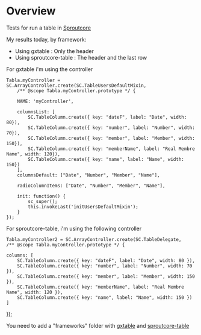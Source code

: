 # Overview
Tests for run a table in [Sproutcore](http://www.github.com/sproutcore/sproutcore)

My results today, by framework:
- Using gxtable : Only the header
- Using sproutcore-table : The header and the last row

For gxtable i'm using the controller

	Tabla.myController = SC.ArrayController.create(SC.TableUsersDefaultMixin,
		/** @scope Tabla.myController.prototype */ {

		NAME: 'myController',

		columnsList: [
			SC.TableColumn.create({ key: "dateF", label: "Date", width: 80}),
			SC.TableColumn.create({ key: "number", label: "Number", width: 70}),
			SC.TableColumn.create({ key: "member", label: "Member", width: 150}),
			SC.TableColumn.create({ key: "memberName", label: "Real Membre Name", width: 120}),
			SC.TableColumn.create({ key: "name", label: "Name", width: 150})
		],
		columnsDefault: ["Date", "Number", "Member", "Name"],

		radioColumnItems: ["Date", "Number", "Member", "Name"],

		init: function() {
			sc_super();
			this.invokeLast('initUsersDefaultMixin');
		}
	});

For sproutcore-table, i'm using the following controller

	Tabla.myController2 = SC.ArrayController.create(SC.TableDelegate,
	/** @scope Tabla.myController.prototype */ {
	
	columns: [
		SC.TableColumn.create({ key: "dateF", label: "Date", width: 80 }),
		SC.TableColumn.create({ key: "number", label: "Number", width: 70 }),
		SC.TableColumn.create({ key: "member", label: "Member", width: 150 }),
		SC.TableColumn.create({ key: "memberName", label: "Real Membre Name", width: 120 }),
		SC.TableColumn.create({ key: "name", label: "Name", width: 150 })
	]

});

You need to add a "frameworks" folder with [gxtable](https://github.com/nicolasbadia/gxtable) and [sproutcore-table](https://github.com/gestixi/sproutcore-table)
